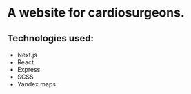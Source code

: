 # A website for cardiosurgeons.

## Technologies used:

- Next.js
- React
- Express
- SCSS
- Yandex.maps
